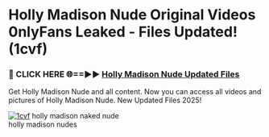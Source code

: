 # Holly Madison Nude Original Videos 0nlyFans Leaked - Files Updated! (1cvf)

<h3>🔴 CLICK HERE 🌐==►► <a href="https://tinyurl.com/yc6ubb5a" rel="nofollow">Holly Madison Nude Updated Files</a></h3>

Get Holly Madison Nude and all content. Now you can access all videos and pictures of Holly Madison Nude. New Updated Files 2025!

[![1cvf](https://i.imgur.com/7eu0CRL.gif)](https://tinyurl.com/yc6ubb5a)
holly madison naked nude<br>
holly madison nudes